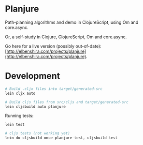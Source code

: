 # Planjure

Path-planning algorithms and demo in ClojureScript, using Om and core.async.

Or, a self-study in Clojure, ClojureScript, Om and core.async.

Go here for a live version (possibly out-of-date): [http://elbenshira.com/projects/planjure](http://elbenshira.com/projects/planjure).

# Development

```bash
# Build .cljx files into target/generated-src
lein cljx auto

# Build cljs files from src/cljs and target/generated-src
lein cljsbuild auto planjure
```

Running tests:

```bash
lein test

# cljs tests (not working yet)
lein do cljsbuild once planjure-test, cljsbuild test
```
